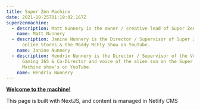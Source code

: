 ```yaml
---
title: Super Zen Machine
date: 2021-10-25T01:19:02.167Z
superzenmachine:
  - description: Matt Nunnery is the owner / creative lead of Super Zen Machine.
    name: Matt Nunnery
  - description: Janine Nunnery is the Director / Supervisor of Super Zen Machine's
      online Stores & the Moddy McFly Show on YouTube.
    name: Janine Nunnery
  - description: Hendrix Nunnery is the Director / Supervisor of the Voodoo Child
      Gaming 365 & Co-Director and voice of the alien son on the Super Zen
      Machine show's on YouTube.
    name: Hendrix Nunnery
---
```

**[Welcome to the machine! ](https://facebook.com/superzenmachine)**

This page is built with NextJS, and content is managed in Netlify CMS